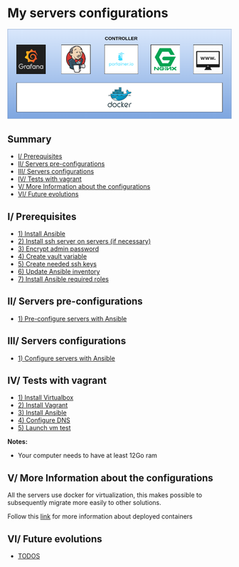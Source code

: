 # My servers configurations

<p align="center">
  <img src="docs/img/controller.png"
  alt="Controller services"/>
</p>

## Summary
- [I/ Prerequisites](#prerequisites)
- [II/ Servers pre-configurations](#servers-pre-configurations)
- [III/ Servers configurations](#servers-configurations)
- [IV/ Tests with vagrant](#tests)
- [V/ More Information about the configurations](#more-info)
- [VI/ Future evolutions](#todos)

<a name="prerequisites"></a>
## I/ Prerequisites
- [1) Install Ansible](https://www.ansible.com/)
- [2) Install ssh server on servers (if necessary)](docs/install-ssh.md)
- [3) Encrypt admin password](docs/encrypt-admin-password.md)
- [4) Create vault variable](docs/ansible-vault.md)
- [5) Create needed ssh keys](docs/ssh-keys.md)
- [6) Update Ansible inventory](docs/update-ansible-inventory.md)
- [7) Install Ansible required roles](docs/install-ansible-required-roles.md)

<a name="servers-pre-configurations"></a>
## II/ Servers pre-configurations
- [1) Pre-configure servers with Ansible](docs/pre-configure-servers-with-ansible.md)

<a name="servers-configurations"></a>
## III/ Servers configurations
- [1) Configure servers with Ansible](docs/configure-servers-with-ansible.md)

<a name="tests"></a>
## IV/ Tests with vagrant
- [1) Install Virtualbox](https://www.virtualbox.org/)
- [2) Install Vagrant](https://www.vagrantup.com/)
- [3) Install Ansible](https://www.ansible.com/)
- [4) Configure DNS](docs/dns-configuration.md)
- [5) Launch vm test](docs/launch-vm.md)
 
<b> Notes:</b>
- Your computer needs to have at least 12Go ram

<a name="more-info"></a>
## V/ More Information about the configurations

All the servers use docker for virtualization, this makes possible to subsequently migrate more easily to other solutions.

Follow this [link](docs/setup-jenkins.md) for more information about deployed containers

<a name="todos"></a>
## VI/ Future evolutions
- [TODOS](TODO.md)
